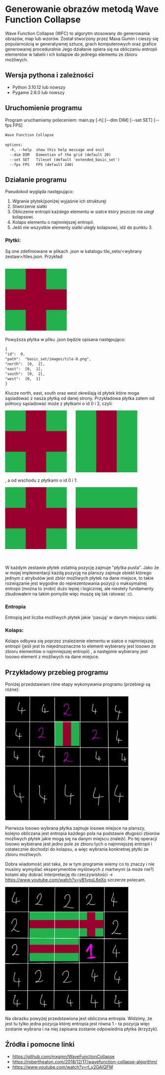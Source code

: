 # Generowanie obrazów metodą Wave Function Collapse
Wave Function Collapse (WFC) to algorytm stosowany do generowania obrazów, map lub wzorów. Został stworzony przez Maxa Gumin i cieszy się popularnością w generatywnej sztuce, grach komputerowych oraz grafice generowanej proceduralnie Jego działanie opiera się na obliczaniu entropii elementów w tabelii i ich kolapsie do jednego elementu ze zbioru możliwych.

## Wersja pythona i zależności
- Python 3.10.12 lub  nowszy
- Pygame 2.6.0 lub nowszy

## Uruchomienie programu
Program uruchamiamy poleceniem:
main.py [-h] [--dim DIM] [--set SET] [--fps FPS]

```
Wave Function Collapse

options:
  -h, --help  show this help message and exit
  --dim DIM   Dimention of the grid (default 20)
  --set SET   Tileset (default 'extended_basic_set')
  --fps FPS   FPS (default 240)
```

## Działanie programu
Pseudokod wygląda następująco:
1. Wgranie płytek(poniżej wyjaśnie ich strukturę)
2. Stworzenie siatki 
3. Obliczenie entropii każdego elementu w siatce który jeszcze nie uległ kolapsowi.
4. Kolaps elementu o najmniejszej entropii.
5. Jeśli nie wszystkie elementy siatki uległy kolapsowi, idź do punktu 3.

### Płytki:
Są one zdefiniowane w plikach .json w katalogu tile_sets/\<wybrany zestaw\>/tiles.json. Przykład: 

<br>

<img src="tile_sets/basic_set/images/tile-0.png" alt="Płytka" width="200" height="200">
<br> <br>
Powyższa płytka w pliku .json będzie opisana następująco:

```
{
"id":  0, 
"path":  "basic_set/images/tile-0.png",
"north":  [0,  2],
"east":  [0,  1],
"south":  [0,  2],
"west":  [0,  1]
}
```

Klucze north, east, south oraz west określają id płytek które moga sąsiadować z nasza płytką od danej strony. Przykładowa płytka zatem od północy sąsiadować może z płytkami o id 0 i 2, czyli: 

<div style="display=flex">
<img src="tile_sets/basic_set/images/tile-0.png" alt="Płytka" width="200" height="200" style="margin-right: 25px">
<img src="tile_sets/basic_set/images/tile-2.png" alt="Płytka" width="200" height="200">
</div>

, a od wschodu z płytkami o id 0 i 1:

<div style="display=flex">
<img src="tile_sets/basic_set/images/tile-0.png" alt="Płytka" width="200" height="200" style="margin-right: 25px">
<img src="tile_sets/basic_set/images/tile-1.png" alt="Płytka" width="200" height="200">
</div>

<br> <br>
W każdym zestawie płytek ostatnią pozycję zajmuje "płytka pusta". Jako że w mojej implementacji każdą pozycję na planszy zajmuje obiekt którego jednym z atrybutów jest zbiór możliwych płytek na dane miejsce, to takie rozwiązanie jest wygodne do reprezentowania pozycji
o maksymalnej entropii (można to zrobić dużo lepiej i logiczniej, ale niestety fundamenty zbudowałem na takim pomyśle więc muszę się tak ratować :c).

### Entropia
Entropią jest liczba możliwych płytek jakie 'pasują' w danym miejscu siatki.

### Kolaps:
Kolaps odbywa się poprzez znalezienie elementu w siatce o najmniejszej entropii (jeśli jest to niejednoznaczne to element wybierany jest losowo ze zbioru elementów o najmniejszej entropii)
, a następnie wybierany jest losowo element z możliwych na dane miejsce.

## Przykładowy przebieg programu

Poniżej przedstawiam róne etapy wykonywania programu (przebiegi są różne):

<img src="md_images\Entropia0.png" alt="Płytka" width="400" height="400">

Pierwsza losowo wybrana płytka zajmuje losowe miejsce na planszy, kolejno obliczana jest entropia każdego pola na podstawie długości zbiorów możliwych płytek jakie mogą się na danym miejscu znaleźć. Po tej operacji losowo wybierane jest jedno pole ze zbioru tych o najmniejszej entropii i ostatecznie dochodzi do kolapsu, a więc wybrania konkretnej płytki ze zbioru możliwych.

Dobra wiadomość jest taka, że w tym programie wiemy co to znaczy i nie musimy wymyślać eksperymentów myślowych z martwymi (a może nie?) kotami aby dobrać interpretację do rzeczywistości -> https://www.youtube.com/watch?v=yB1vpsL6eXo szczerze polecam.

<img src="md_images\Entropia1.png" alt="Płytka" width="400" height="400">

Na obrazku powyżej przedstawiona jest obliczona entropia. Widzimy, że jest tu tylko jedna pozycja której entropia jest równa 1 - ta pozycja więc zostanie wybrana i na niej zapisana zostanie odpowiednia płytka (krzyżyk).



## Źródła i pomocne linki
- https://github.com/mxgmn/WaveFunctionCollapse
- https://robertheaton.com/2018/12/17/wavefunction-collapse-algorithm/
- https://www.youtube.com/watch?v=rI_y2GAlQFM

